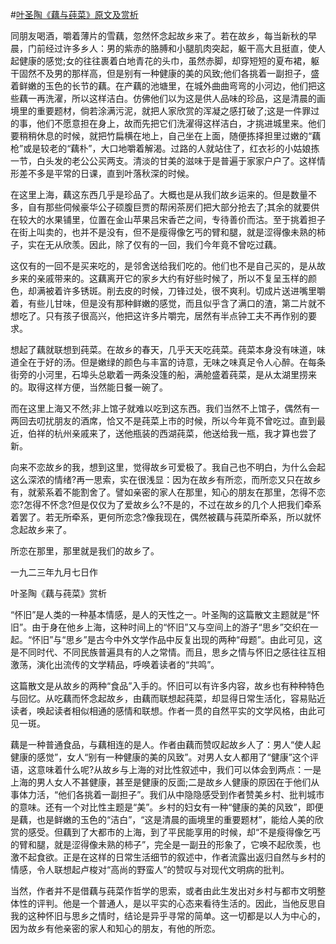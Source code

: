 #[叶圣陶《藕与莼菜》原文及赏析](https://www.vrrw.net/wx/10841.html)

同朋友喝酒，嚼着薄片的雪藕，忽然怀念起故乡来了。若在故乡，每当新秋的早晨，门前经过许多乡人：男的紫赤的胳膊和小腿肌肉突起，躯干高大且挺直，使人起健康的感觉;女的往往裹着白地青花的头巾，虽然赤脚，却穿短短的夏布裙，躯干固然不及男的那样高，但是别有一种健康的美的风致;他们各挑着一副担子，盛着鲜嫩的玉色的长节的藕。在产藕的池塘里，在城外曲曲弯弯的小河边，他们把这些藕一再洗濯，所以这样洁白。仿佛他们以为这是供人品味的珍品，这是清晨的画境里的重要题材，倘若涂满污泥，就把人家欣赏的浑凝之感打破了;这是一件罪过的事，他们不愿意担在身上，故而先把它们洗濯得这样洁白，才挑进城里来。他们要稍稍休息的时候，就把竹扁横在地上，自己坐在上面，随便拣择担里过嫩的“藕枪”或是较老的“藕朴”，大口地嚼着解渴。过路的人就站住了，红衣衫的小姑娘拣一节，白头发的老公公买两支。清淡的甘美的滋味于是普遍于家家户户了。这样情形差不多是平常的日课，直到叶落秋深的时候。

在这里上海，藕这东西几乎是珍品了。大概也是从我们故乡运来的。但是数量不多，自有那些伺候豪华公子硕腹巨贾的帮闲茶房们把大部分抢去了;其余的就要供在较大的水果铺里，位置在金山苹果吕宋香芒之间，专待善价而沽。至于挑着担子在街上叫卖的，也并不是没有，但不是瘦得像乞丐的臂和腿，就是涩得像未熟的柿子，实在无从欣羡。因此，除了仅有的一回，我们今年竟不曾吃过藕。



这仅有的一回不是买来吃的，是邻舍送给我们吃的。他们也不是自己买的，是从故乡来的亲戚带来的。这藕离开它的家乡大约有好些时候了，所以不复呈玉样的颜色，却满被着许多锈斑。削去皮的时候，刀锋过处，很不爽利。切成片送进嘴里嚼着，有些儿甘味，但是没有那种鲜嫩的感觉，而且似乎含了满口的渣，第二片就不想吃了。只有孩子很高兴，他把这许多片嚼完，居然有半点钟工夫不再作别的要求。

想起了藕就联想到莼菜。在故乡的春天，几乎天天吃莼菜。莼菜本身没有味道，味道全在于好的汤。但是嫩绿的颜色与丰富的诗意，无味之味真足令人心醉。在每条街旁的小河里，石埠头总歇着一两条没篷的船，满舱盛着莼菜，是从太湖里捞来的。取得这样方便，当然能日餐一碗了。

而在这里上海又不然;非上馆子就难以吃到这东西。我们当然不上馆子，偶然有一两回去叨扰朋友的酒席，恰又不是莼菜上市的时候，所以今年竟不曾吃过。直到最近，伯祥的杭州亲戚来了，送他瓶装的西湖莼菜，他送给我一瓶，我才算也尝了新。

向来不恋故乡的我，想到这里，觉得故乡可爱极了。我自己也不明白，为什么会起这么深浓的情绪?再一思索，实在很浅显：因为在故乡有所恋，而所恋又只在故乡有，就萦系着不能割舍了。譬如亲密的家人在那里，知心的朋友在那里，怎得不恋恋?怎得不怀念?但是仅仅为了爱故乡么?不是的，不过在故乡的几个人把我们牵系着罢了。若无所牵系，更何所恋念?像我现在，偶然被藕与莼菜所牵系，所以就怀念起故乡来了。

所恋在那里，那里就是我们的故乡了。

一九二三年九月七日作

叶圣陶《藕与莼菜》赏析

“怀旧”是人类的一种基本情感，是人的天性之一。叶圣陶的这篇散文主题就是“怀旧”。由于身在他乡上海，这种时间上的“怀旧”又与空间上的游子“思乡”交织在一起。“怀旧”与“思乡”是古今中外文学作品中反复出现的两种“母题”。由此可见，这是不同时代、不同民族普遍具有的人之常情。而且，思乡之情与怀旧之感往往互相激荡，演化出流传的文学精品，呼唤着读者的“共鸣”。

这篇散文是从故乡的两种“食品”入手的。怀旧可以有许多内容，故乡也有种种特色与回忆。从吃藕而怀念起故乡，由藕而联想起莼菜，却显得日常生活化，容易贴近读者，唤起读者相似相通的感情和联想。作者一贯的自然平实的文学风格，由此可见一斑。

藕是一种普通食品，与藕相连的是人。作者由藕而赞叹起故乡人了：男人“使人起健康的感觉”，女人“别有一种健康的美的风致”。对男人女人都用了“健康”这个评语，这意味着什么呢?从故乡与上海的对比性叙述中，我们可以体会到两点：一是上海的男人女人不甚健康，甚至是健康的反面;二是故乡人健康的原因在于他们从事体力活，“他们各挑着一副担子”。我们从中隐隐感受到作者赞美乡村、批判城市的意味。还有一个对比性主题是“美”。乡村的妇女有一种“健康的美的风致”，即便是藕，也是鲜嫩的玉色的“洁白”，“这是清晨的画境里的重要题材”，能给人美的欣赏的感受。但藕到了大都市的上海，到了平民能享用的时候，却“不是瘦得像乞丐的臂和腿，就是涩得像未熟的柿子”，完全是一副丑的形象了，它唤不起欣羡，也激不起食欲。正是在这样的日常生活细节的叙述中，作者流露出返归自然与乡村的情感，令人联想起卢梭对“高尚的野蛮人”的赞叹与对现代文明病的批判。

当然，作者并不是借藕与莼菜作哲学的思索，或者由此生发出对乡村与都市文明整体性的评判。他是一个普通人，是以平实的心态来看待生活的。因此，当他反思自我的这种怀旧与思乡之情时，结论是异乎寻常的简单。这一切都是以人为中心的，因为故乡有他亲密的家人和知心的朋友，有他的所恋。

